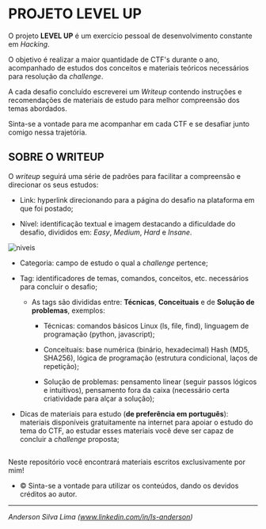 # PROJETO LEVEL UP

O projeto __LEVEL UP__ é um exercício pessoal de desenvolvimento constante em _Hacking_.

O objetivo é realizar a maior quantidade de CTF's durante o ano, acompanhado de estudos dos conceitos e materiais teóricos necessários para resolução da _challenge_.

A cada desafio concluído escreverei um _Writeup_ contendo instruções e recomendações de materiais de estudo para melhor compreensão dos temas abordados.

Sinta-se a vontade para me acompanhar em cada CTF e se desafiar junto comigo nessa trajetória.

## SOBRE O WRITEUP

O _writeup_ seguirá uma série de padrões para facilitar a compreensão e direcionar os seus estudos:
* Link: hyperlink direcionando para a página do desafio na plataforma em que foi postado;

* Nível: identificação textual e imagem destacando a dificuldade do desafio, divididos em: _Easy_, _Medium_, _Hard_ e _Insane_.
  
![niveis](https://github.com/ETR00M/Level-Up/assets/145224019/98dc703c-c0cf-4d90-a25a-bd064b91ddeb)
  
* Categoria: campo de estudo o qual a _challenge_ pertence;
  
* Tag: identificadores de temas, comandos, conceitos, etc. necessários para concluir o desafio;
  
  * As tags são divididas entre: __Técnicas__, __Conceituais__ e de __Solução de problemas__, exemplos:
    
    * Técnicas: comandos básicos Linux (ls, file, find), linguagem de programação (python, javascript);
      
    * Conceituais: base numérica (binário, hexadecimal) Hash (MD5, SHA256), lógica de programação (estrutura condicional, laços de repetição);
      
    * Solução de problemas: pensamento linear (seguir passos lógicos e intuitivos), pensamento fora da caixa (necessário certa criatividade para alçar a solução);
  
* Dicas de materiais para estudo (__de preferência em português__): materiais disponíveis gratuitamente na internet para apoiar o estudo do tema do CTF, ao estudar esses materiais você deve ser capaz de concluir a _challenge_ proposta;
   
##

Neste repositório você encontrará materiais escritos exclusivamente por mim!
- ©️ Sinta-se a vontade para utilizar os conteúdos, dando os devidos créditos ao autor.

***
_Anderson Silva Lima (www.linkedin.com/in/ls-anderson)_
